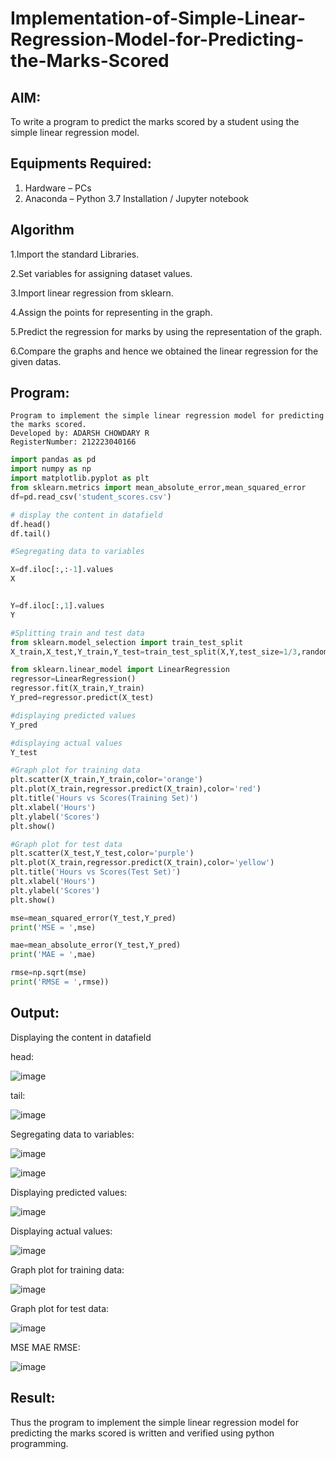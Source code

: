 # Implementation-of-Simple-Linear-Regression-Model-for-Predicting-the-Marks-Scored

## AIM:
To write a program to predict the marks scored by a student using the simple linear regression model.

## Equipments Required:
1. Hardware – PCs
2. Anaconda – Python 3.7 Installation / Jupyter notebook

## Algorithm
1.Import the standard Libraries.

2.Set variables for assigning dataset values.

3.Import linear regression from sklearn.

4.Assign the points for representing in the graph.

5.Predict the regression for marks by using the representation of the graph.

6.Compare the graphs and hence we obtained the linear regression for the given datas. 

## Program:
```
Program to implement the simple linear regression model for predicting the marks scored.
Developed by: ADARSH CHOWDARY R 
RegisterNumber: 212223040166 
```



```python
import pandas as pd
import numpy as np
import matplotlib.pyplot as plt
from sklearn.metrics import mean_absolute_error,mean_squared_error
df=pd.read_csv('student_scores.csv')

# display the content in datafield
df.head()
df.tail()

#Segregating data to variables

X=df.iloc[:,:-1].values
X


Y=df.iloc[:,1].values
Y

#Splitting train and test data
from sklearn.model_selection import train_test_split
X_train,X_test,Y_train,Y_test=train_test_split(X,Y,test_size=1/3,random_state=0)

from sklearn.linear_model import LinearRegression
regressor=LinearRegression()
regressor.fit(X_train,Y_train)
Y_pred=regressor.predict(X_test)

#displaying predicted values
Y_pred

#displaying actual values
Y_test

#Graph plot for training data
plt.scatter(X_train,Y_train,color='orange')
plt.plot(X_train,regressor.predict(X_train),color='red')
plt.title('Hours vs Scores(Training Set)')
plt.xlabel('Hours')
plt.ylabel('Scores')
plt.show()

#Graph plot for test data
plt.scatter(X_test,Y_test,color='purple')
plt.plot(X_train,regressor.predict(X_train),color='yellow')
plt.title('Hours vs Scores(Test Set)')
plt.xlabel('Hours')
plt.ylabel('Scores')
plt.show()

mse=mean_squared_error(Y_test,Y_pred)
print('MSE = ',mse)

mae=mean_absolute_error(Y_test,Y_pred)
print('MAE = ',mae)

rmse=np.sqrt(mse)
print('RMSE = ',rmse))
```

## Output:


Displaying the content in datafield

head:

![image](https://github.com/user-attachments/assets/8b8461bf-afa8-4420-b89c-036547528f6e)


tail:

![image](https://github.com/user-attachments/assets/5c6b382a-e9fe-425f-88f2-e766038de417)


Segregating data to variables:


![image](https://github.com/user-attachments/assets/fa0be54f-7113-4526-aef3-86a2eaa1b2fd)


![image](https://github.com/user-attachments/assets/03d8a26c-a4c1-4565-ba4e-9db4ccf9fec2)


Displaying predicted values:

![image](https://github.com/user-attachments/assets/cc45a2c9-430e-43b0-8847-665ddd6fe337)


Displaying actual values:

![image](https://github.com/user-attachments/assets/7c357c82-3ba8-42ab-a19a-34359d54ff09)


Graph plot for training data:

![image](https://github.com/user-attachments/assets/a83cf3cd-2957-486a-91ac-61515ec133ec)


Graph plot for test data:

![image](https://github.com/user-attachments/assets/d1ada528-01a4-485d-a4de-3a81cfb1248a)


MSE MAE RMSE:

![image](https://github.com/user-attachments/assets/92d4a908-8a48-4f55-a805-2947473150a7)



## Result:
Thus the program to implement the simple linear regression model for predicting the marks scored is written and verified using python programming.

